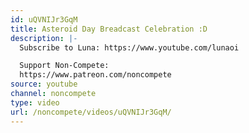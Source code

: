 ```yaml
---
id: uQVNIJr3GqM
title: Asteroid Day Breadcast Celebration :D
description: |-
  Subscribe to Luna: https://www.youtube.com/lunaoi

  Support Non-Compete:
  https://www.patreon.com/noncompete
source: youtube
channel: noncompete
type: video
url: /noncompete/videos/uQVNIJr3GqM/
---
```

